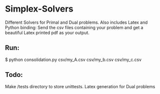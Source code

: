 # Simplex-Solvers

Different Solvers for Primal and Dual problems.
Also includes Latex and Python binding: Send the csv files containing your problem and get a beautiful Latex printed pdf as your output.

Run:
-------
$ python consolidation.py csv/my_A.csv csv/my_b.csv csv/my_c.csv


Todo:
-------
Make /tests directory to store unittests.
Latex generation for Dual problems
